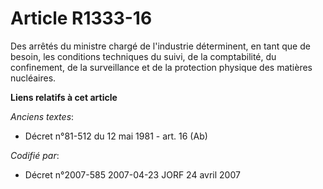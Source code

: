 # Article R1333-16

Des arrêtés du ministre chargé de l'industrie déterminent, en tant que de besoin, les conditions techniques du suivi, de la
comptabilité, du confinement, de la surveillance et de la protection physique des matières nucléaires.

**Liens relatifs à cet article**

_Anciens textes_:

  - Décret n°81-512 du 12 mai 1981 - art. 16 (Ab)

_Codifié par_:

  - Décret n°2007-585 2007-04-23 JORF 24 avril 2007
